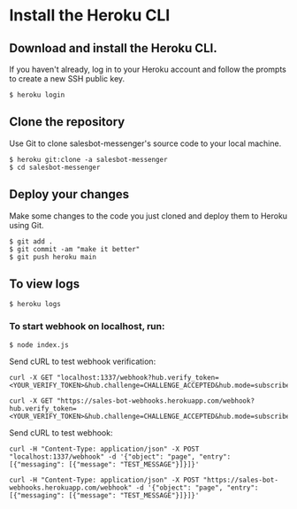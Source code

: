 # Install the Heroku CLI

## Download and install the Heroku CLI.

If you haven't already, log in to your Heroku account and follow the prompts to create a new SSH public key.

    $ heroku login

## Clone the repository

Use Git to clone salesbot-messenger's source code to your local machine.

    $ heroku git:clone -a salesbot-messenger
    $ cd salesbot-messenger

## Deploy your changes

Make some changes to the code you just cloned and deploy them to Heroku using Git.

    $ git add .
    $ git commit -am "make it better"
    $ git push heroku main

## To view logs

    $ heroku logs

### To start webhook on localhost, run:

    $ node index.js

Send cURL to test webhook verification:

    curl -X GET "localhost:1337/webhook?hub.verify_token=<YOUR_VERIFY_TOKEN>&hub.challenge=CHALLENGE_ACCEPTED&hub.mode=subscribe"

    curl -X GET "https://sales-bot-webhooks.herokuapp.com/webhook?hub.verify_token=<YOUR_VERIFY_TOKEN>&hub.challenge=CHALLENGE_ACCEPTED&hub.mode=subscribe"

Send cURL to test webhook:

    curl -H "Content-Type: application/json" -X POST "localhost:1337/webhook" -d '{"object": "page", "entry": [{"messaging": [{"message": "TEST_MESSAGE"}]}]}'

    curl -H "Content-Type: application/json" -X POST "https://sales-bot-webhooks.herokuapp.com/webhook" -d '{"object": "page", "entry": [{"messaging": [{"message": "TEST_MESSAGE"}]}]}'
